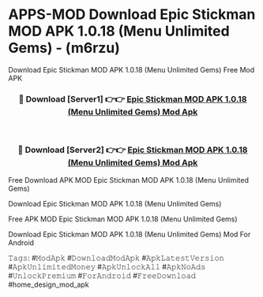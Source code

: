 # APPS-MOD Download Epic Stickman MOD APK 1.0.18 (Menu Unlimited Gems) - (m6rzu)
Download Epic Stickman MOD APK 1.0.18 (Menu Unlimited Gems) Free Mod APK

<div align="center">
<h3>🔴 Download [Server1] 👉👉 <a href="https://apk-comot.site?title=Epic_Stickman_MOD_APK_1.0.18_(Menu_Unlimited_Gems)">Epic Stickman MOD APK 1.0.18 (Menu Unlimited Gems) Mod Apk</a></h3><br>

<h3>🔴 Download [Server2] 👉👉 <a href="https://apk-comot.site?title=Epic_Stickman_MOD_APK_1.0.18_(Menu_Unlimited_Gems)">Epic Stickman MOD APK 1.0.18 (Menu Unlimited Gems) Mod Apk</a></h3>
</div>


Free Download APK MOD Epic Stickman MOD APK 1.0.18 (Menu Unlimited Gems)

Download Epic Stickman MOD APK 1.0.18 (Menu Unlimited Gems) 

Free APK MOD Epic Stickman MOD APK 1.0.18 (Menu Unlimited Gems) 

Download Epic Stickman MOD APK 1.0.18 (Menu Unlimited Gems) Mod For Android

𝚃𝚊𝚐𝚜: #𝙼𝚘𝚍𝙰𝚙𝚔 #𝙳𝚘𝚠𝚗𝚕𝚘𝚊𝚍𝙼𝚘𝚍𝙰𝚙𝚔 #𝙰𝚙𝚔𝙻𝚊𝚝𝚎𝚜𝚝𝚅𝚎𝚛𝚜𝚒𝚘𝚗 #𝙰𝚙𝚔𝚄𝚗𝚕𝚒𝚖𝚒𝚝𝚎𝚍𝙼𝚘𝚗𝚎𝚢 #𝙰𝚙𝚔𝚄𝚗𝚕𝚘𝚌𝚔𝙰𝚕𝚕 #𝙰𝚙𝚔𝙽𝚘𝙰𝚍𝚜 #𝚄𝚗𝚕𝚘𝚌𝚔𝙿𝚛𝚎𝚖𝚒𝚞𝚖 #𝙵𝚘𝚛𝙰𝚗𝚍𝚛𝚘𝚒𝚍 #𝙵𝚛𝚎𝚎𝙳𝚘𝚠𝚗𝚕𝚘𝚊𝚍 #home_design_mod_apk